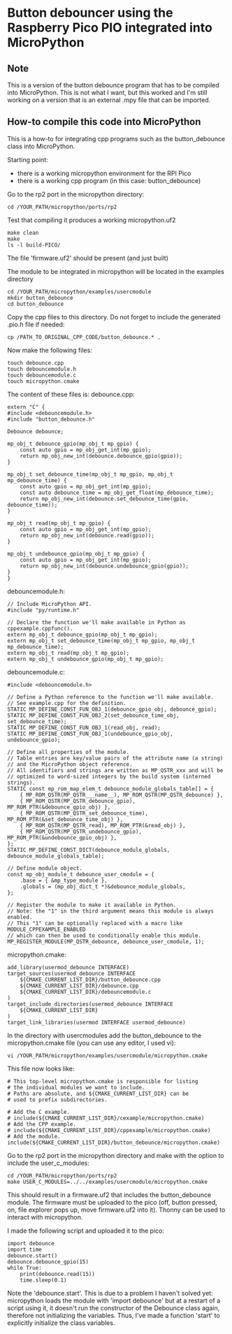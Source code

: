 # Button debouncer using the Raspberry Pico PIO integrated into MicroPython

## Note
This is a version of the button debounce program that has to be compiled into MicroPython. 
This is not what I want, but this worked and I'm still working on a version that is an external .mpy file that can be imported.

## How-to compile this code into MicroPython
This is a how-to for integrating cpp programs such as the button_debounce class into MicroPython.

Starting point:
- there is a working micropython environment for the RPI Pico
- there is a working cpp program (in this case: button_debounce)

Go to the rp2 port in the micropython directory:
```
cd /YOUR_PATH/micropython/ports/rp2
```

Test that compiling it produces a working micropython.uf2
```
make clean
make
ls -l build-PICO/
```
The file 'firmware.uf2' should be present (and just built)

The module to be integrated in micropython will be located in the examples directory
```
cd /YOUR_PATH/micropython/examples/usercmodule
mkdir button_debounce
cd button_debounce
```
Copy the cpp files to this directory. Do not forget to include the generated .pio.h file if needed:
```
cp /PATH_TO_ORIGINAL_CPP_CODE/button_debounce.* .
```

Now make the following files:
```
touch debounce.cpp
touch debouncemodule.h
touch debouncemodule.c
touch micropython.cmake
```
The content of these files is:
debounce.cpp:
```
extern "C" {
#include <debouncemodule.h>
#include "button_debounce.h"

Debounce debounce;

mp_obj_t debounce_gpio(mp_obj_t mp_gpio) {
    const auto gpio = mp_obj_get_int(mp_gpio);
    return mp_obj_new_int(debounce.debounce_gpio(gpio));
}

mp_obj_t set_debounce_time(mp_obj_t mp_gpio, mp_obj_t mp_debounce_time) {
    const auto gpio = mp_obj_get_int(mp_gpio);
    const auto debounce_time = mp_obj_get_float(mp_debounce_time);
    return mp_obj_new_int(debounce.set_debounce_time(gpio, debounce_time));
}

mp_obj_t read(mp_obj_t mp_gpio) {
    const auto gpio = mp_obj_get_int(mp_gpio);
    return mp_obj_new_int(debounce.read(gpio));
}

mp_obj_t undebounce_gpio(mp_obj_t mp_gpio) {
    const auto gpio = mp_obj_get_int(mp_gpio);
    return mp_obj_new_int(debounce.undebounce_gpio(gpio));
}
}
```
debouncemodule.h:
```
// Include MicroPython API.
#include "py/runtime.h"

// Declare the function we'll make available in Python as cppexample.cppfunc().
extern mp_obj_t debounce_gpio(mp_obj_t mp_gpio);
extern mp_obj_t set_debounce_time(mp_obj_t mp_gpio, mp_obj_t mp_debounce_time);
extern mp_obj_t read(mp_obj_t mp_gpio);
extern mp_obj_t undebounce_gpio(mp_obj_t mp_gpio);
```
debouncemodule.c:
```
#include <debouncemodule.h>

// Define a Python reference to the function we'll make available.
// See example.cpp for the definition.
STATIC MP_DEFINE_CONST_FUN_OBJ_1(debounce_gpio_obj, debounce_gpio);
STATIC MP_DEFINE_CONST_FUN_OBJ_2(set_debounce_time_obj, set_debounce_time);
STATIC MP_DEFINE_CONST_FUN_OBJ_1(read_obj, read);
STATIC MP_DEFINE_CONST_FUN_OBJ_1(undebounce_gpio_obj, undebounce_gpio);

// Define all properties of the module.
// Table entries are key/value pairs of the attribute name (a string)
// and the MicroPython object reference.
// All identifiers and strings are written as MP_QSTR_xxx and will be
// optimized to word-sized integers by the build system (interned strings).
STATIC const mp_rom_map_elem_t debounce_module_globals_table[] = {
    { MP_ROM_QSTR(MP_QSTR___name__), MP_ROM_QSTR(MP_QSTR_debounce) },
    { MP_ROM_QSTR(MP_QSTR_debounce_gpio), MP_ROM_PTR(&debounce_gpio_obj) },
    { MP_ROM_QSTR(MP_QSTR_set_debounce_time), MP_ROM_PTR(&set_debounce_time_obj) },
    { MP_ROM_QSTR(MP_QSTR_read), MP_ROM_PTR(&read_obj) },
    { MP_ROM_QSTR(MP_QSTR_undebounce_gpio), MP_ROM_PTR(&undebounce_gpio_obj) },
};
STATIC MP_DEFINE_CONST_DICT(debounce_module_globals, debounce_module_globals_table);

// Define module object.
const mp_obj_module_t debounce_user_cmodule = {
    .base = { &mp_type_module },
    .globals = (mp_obj_dict_t *)&debounce_module_globals,
};

// Register the module to make it available in Python.
// Note: the "1" in the third argument means this module is always enabled.
// This "1" can be optionally replaced with a macro like MODULE_CPPEXAMPLE_ENABLED
// which can then be used to conditionally enable this module.
MP_REGISTER_MODULE(MP_QSTR_debounce, debounce_user_cmodule, 1);
```
micropython.cmake:
```
add_library(usermod_debounce INTERFACE)
target_sources(usermod_debounce INTERFACE
    ${CMAKE_CURRENT_LIST_DIR}/button_debounce.cpp
    ${CMAKE_CURRENT_LIST_DIR}/debounce.cpp
    ${CMAKE_CURRENT_LIST_DIR}/debouncemodule.c
)
target_include_directories(usermod_debounce INTERFACE
    ${CMAKE_CURRENT_LIST_DIR}
)
target_link_libraries(usermod INTERFACE usermod_debounce)
```
In the directory with usercmodules add the button_debounce to the micropython.cmake file (you can use any editor, I used vi):
```
vi /YOUR_PATH/micropython/examples/usercmodule/micropython.cmake
```
This file now looks like:
```
# This top-level micropython.cmake is responsible for listing
# the individual modules we want to include.
# Paths are absolute, and ${CMAKE_CURRENT_LIST_DIR} can be
# used to prefix subdirectories.

# Add the C example.
# include(${CMAKE_CURRENT_LIST_DIR}/cexample/micropython.cmake)
# Add the CPP example.
# include(${CMAKE_CURRENT_LIST_DIR}/cppexample/micropython.cmake)
# Add the module.
include(${CMAKE_CURRENT_LIST_DIR}/button_debounce/micropython.cmake)
```
Go to the rp2 port in the micropython directory and make with the option to include the user_c_modules:
```
cd /YOUR_PATH/micropython/ports/rp2
make USER_C_MODULES=../../examples/usercmodule/micropython.cmake
```

This should result in a firmware.uf2 that includes the button_debounce module. 
The firmware must be uploaded to the pico (off, button pressed, on, file explorer pops up, move firmware.uf2 into it).
Thonny can be used to interact with micropython. 

I made the following script and uploaded it to the pico:
```
import debounce
import time
debounce.start()
debounce.debounce_gpio(15)
while True:
    print(debounce.read(15))
    time.sleep(0.1)
```
Note the 'debounce.start'. This is due to a problem I haven't solved yet: micropython loads the module with 'import debounce' but at a restart of a script using it, it doesn't run the constructor of the Debounce class again, therefore not initializing the variables. Thus, I've made a function 'start' to explicitly initialize the class variables.

